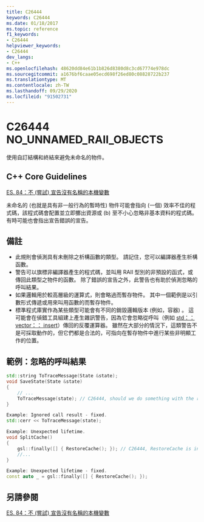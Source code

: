 ```yaml
---
title: C26444
keywords: C26444
ms.date: 01/18/2017
ms.topic: reference
f1_keywords:
- C26444
helpviewer_keywords:
- C26444
dev_langs:
- C++
ms.openlocfilehash: 48620dd84e61b1b826d8380d8c3cd67774e978dc
ms.sourcegitcommit: a1676bf6caae05ecd698f26ed80c08828722b237
ms.translationtype: MT
ms.contentlocale: zh-TW
ms.lasthandoff: 09/29/2020
ms.locfileid: "91502731"
---
```

# <a name="c26444-no_unnamed_raii_objects"></a>C26444 NO_UNNAMED_RAII_OBJECTS

使用自訂結構和終結來避免未命名的物件。

## <a name="c-core-guidelines"></a>C++ Core Guidelines

[ES. 84：不 (嘗試) 宣告沒有名稱的本機變數](https://github.com/isocpp/CppCoreGuidelines/blob/master/CppCoreGuidelines.md#Res-noname)

未命名的 (也就是具有非一般行為的暫時性) 物件可能會指向 (一個) 效率不佳的程式碼，該程式碼會配置並立即擲出資源或 (b) 至不小心忽略非基本資料的程式碼。 有時可能也會指出宣告錯誤的宣告。

## <a name="notes"></a>備註

- 此規則會偵測具有未刪除之析構函數的類型。 請記住，您可以編譯器產生析構函數。
- 警告可以旗標非編譯器產生的程式碼，並叫用 RAII 型別的非預設的函式，或傳回此類型之物件的函數。 除了錯誤的宣告之外，此警告也有助於偵測忽略的呼叫結果。
- 如果邏輯用於較高層級的運算式，則會略過而暫存物件。 其中一個範例是以引數形式傳遞或用來叫用函數的而暫存物件。
- 標準程式庫實作為某些類型可能會有不同的銷毀邏輯版本 (例如，容器) 。 這可能會在偵錯工具組建上產生雜訊警告，因為它會忽略從呼叫（例如 [std：： vector：： insert](../standard-library/vector-class.md#insert)）傳回的反覆運算器。 雖然在大部分的情況下，這類警告不是可採取動作的，但它們都是合法的，可指向在暫存物件中進行某些非明顯工作的位置。

## <a name="example-ignored-call-result"></a>範例：忽略的呼叫結果

```cpp
std::string ToTraceMessage(State &state);
void SaveState(State &state)
{
    // ...
    ToTraceMessage(state); // C26444, should we do something with the result of this call?
}

Example: Ignored call result - fixed.
std::cerr << ToTraceMessage(state);

Example: Unexpected lifetime.
void SplitCache()
{
    gsl::finally([] { RestoreCache(); }); // C26444, RestoreCache is invoked immediately!
    //...
}

Example: Unexpected lifetime - fixed.
const auto _ = gsl::finally([] { RestoreCache(); });
```

## <a name="see-also"></a>另請參閱

[ES. 84：不 (嘗試) 宣告沒有名稱的本機變數](https://github.com/isocpp/CppCoreGuidelines/blob/master/CppCoreGuidelines.md)
